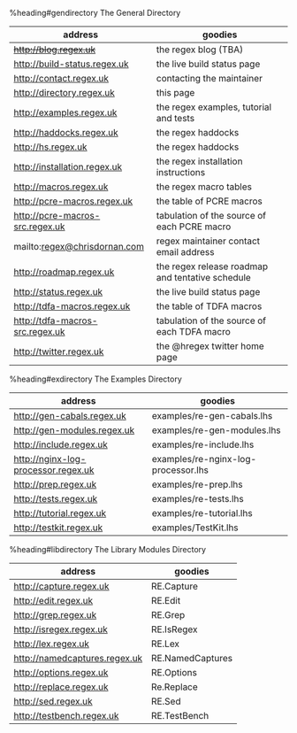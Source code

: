 %heading#gendirectory The General Directory

| address                               | goodies                       
|---------------------------------------|--------------------------------------
| ~~http://blog.regex.uk~~              | the regex blog (TBA)
| http://build-status.regex.uk          | the live build status page
| http://contact.regex.uk               | contacting the maintainer
| http://directory.regex.uk             | this page
| http://examples.regex.uk              | the regex examples, tutorial and tests
| http://haddocks.regex.uk              | the regex haddocks
| http://hs.regex.uk                    | the regex haddocks
| http://installation.regex.uk          | the regex installation instructions
| http://macros.regex.uk                | the regex macro tables
| http://pcre-macros.regex.uk           | the table of PCRE macros
| http://pcre-macros-src.regex.uk       | tabulation of the source of each PCRE macro
| mailto:regex@chrisdornan.com          | regex maintainer contact email address
| http://roadmap.regex.uk               | the regex release roadmap and tentative schedule
| http://status.regex.uk                | the live build status page
| http://tdfa-macros.regex.uk           | the table of TDFA macros
| http://tdfa-macros-src.regex.uk       | tabulation of the source of each TDFA macro
| http://twitter.regex.uk               | the @hregex twitter home page


%heading#exdirectory The Examples Directory

| address                               | goodies                                       
|---------------------------------------|--------------------------------------
| http://gen-cabals.regex.uk            | examples/re-gen-cabals.lhs
| http://gen-modules.regex.uk           | examples/re-gen-modules.lhs
| http://include.regex.uk               | examples/re-include.lhs
| http://nginx-log-processor.regex.uk   | examples/re-nginx-log-processor.lhs
| http://prep.regex.uk                  | examples/re-prep.lhs
| http://tests.regex.uk                 | examples/re-tests.lhs
| http://tutorial.regex.uk              | examples/re-tutorial.lhs
| http://testkit.regex.uk               | examples/TestKit.lhs



%heading#libdirectory The Library Modules Directory

| address                               | goodies                                       
|---------------------------------------|--------------------------------------
| http://capture.regex.uk               | RE.Capture
| http://edit.regex.uk                  | RE.Edit
| http://grep.regex.uk                  | RE.Grep
| http://isregex.regex.uk               | RE.IsRegex
| http://lex.regex.uk                   | RE.Lex
| http://namedcaptures.regex.uk         | RE.NamedCaptures
| http://options.regex.uk               | RE.Options
| http://replace.regex.uk               | Re.Replace
| http://sed.regex.uk                   | RE.Sed
| http://testbench.regex.uk             | RE.TestBench
